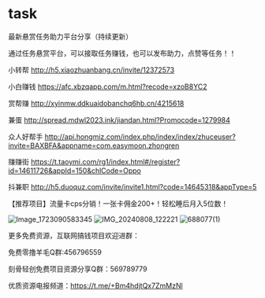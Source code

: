# task
最新悬赏任务助力平台分享（持续更新）

通过任务悬赏平台，可以接取任务赚钱，也可以发布助力，点赞等任务！！

小转帮  http://h5.xiaozhuanbang.cn/invite/12372573

小白赚钱  https://afc.xbzqapp.com/m.html?recode=xzoB8YC2

赏帮赚  http://xyinmw.ddkuaidobanchq6hb.cn/4215618

兼蛋 http://spread.mdwl2023.ink/jiandan.html?Promocode=1279984

众人好帮手 http://api.hongmiz.com/index.php/index/index/zhuceuser?invite=BAXBFA&appname=com.easymoon.zhongren


赚赚街 https://t.taoymi.com/rg1/index.html#/register?id=14611726&appId=150&chlCode=Oppo

抖兼职 http://h5.duoquz.com/invite/invite1.html?code=14645318&appType=5




【推荐项目】流量卡cps分销！一张卡佣金200+！轻松睡后月入5位数！

![Image_1723090583345](https://github.com/user-attachments/assets/cd2d3923-217f-4146-a6a7-1c79194f5cd5)
![IMG_20240808_122221](https://github.com/user-attachments/assets/67168d67-cd31-4d08-9b37-e142e770f1c9)
![688077(1)](https://github.com/user-attachments/assets/470d9828-09f6-4bdf-a54f-09fefbaa90dd)



更多免费资源，互联网搞钱项目欢迎进群：

免费零撸羊毛Q群:456796559

刻骨轻创免费项目资源分享Q群：569789779

优质资源电报频道：https://t.me/+Bm4hdjtQx7ZmMzNl



